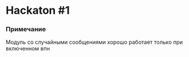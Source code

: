 # Hackaton #1
### Примечание
Модуль со случайными сообщениями хорошо работает только при включенном впн
